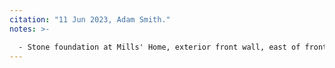 ```yaml
---
citation: "11 Jun 2023, Adam Smith."
notes: >-

  - Stone foundation at Mills' Home, exterior front wall, east of front door.
---
```



